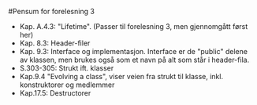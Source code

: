 #Pensum for forelesning 3
  * Kap. A.4.3: "Lifetime". (Passer til forelesning  3, men gjennomgått først her)
  * Kap. 8.3: Header-filer 
  * Kap. 9.3: Interface og implementasjon. Interface er de "public" delene av klassen, men brukes også som et navn på alt som står i header-fila.
  * S.303-305: Strukt ift. klasser
  * Kap.9.4 "Evolving a class", viser veien fra strukt til klasse, inkl. konstruktorer og medlemmer
  * Kap.17.5: Destructorer
  
